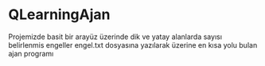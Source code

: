 # QLearningAjan
Projemizde basit bir arayüz üzerinde dik ve yatay alanlarda sayısı belirlenmis engeller engel.txt dosyasına yazılarak üzerine en kısa yolu bulan ajan programı
